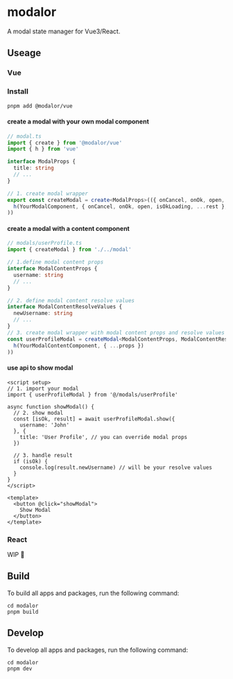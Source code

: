 # modalor

A modal state manager for Vue3/React.

## Useage

### Vue

### Install

```bash
pnpm add @modalor/vue
```

#### create a modal with your own modal component

```ts
// modal.ts
import { create } from '@modalor/vue'
import { h } from 'vue'

interface ModalProps {
  title: string
  // ...
}

// 1. create modal wrapper
export const createModal = create<ModalProps>(({ onCancel, onOk, open, isOkLoading, props: { renderChildren, ...rest } }) => (
  h(YourModalComponent, { onCancel, onOk, open, isOkLoading, ...rest }, renderChildren)
))
```

#### create a modal with a content component

```ts
// modals/userProfile.ts
import { createModal } from './../modal'

// 1.define modal content props
interface ModalContentProps {
  username: string
  // ...
}

// 2. define modal content resolve values
interface ModalContentResolveValues {
  newUsername: string
  // ...
}
// 3. create modal wrapper with modal content props and resolve values
const userProfileModal = createModal<ModalContentProps, ModalContentResolveValues>(props => (
  h(YourModalContentComponent, { ...props })
))
```

#### use api to show modal

```vue
<script setup>
// 1. import your modal
import { userProfileModal } from '@/modals/userProfile'

async function showModal() {
  // 2. show modal
  const [isOk, result] = await userProfileModal.show({
    username: 'John'
  }, {
    title: 'User Profile', // you can override modal props
  })

  // 3. handle result
  if (isOk) {
    console.log(result.newUsername) // will be your resolve values
  }
}
</script>

<template>
  <button @click="showModal">
    Show Modal
  </button>
</template>
```

### React

WIP 🚧

## Build

To build all apps and packages, run the following command:

```
cd modalor
pnpm build
```

## Develop

To develop all apps and packages, run the following command:

```
cd modalor
pnpm dev
```
